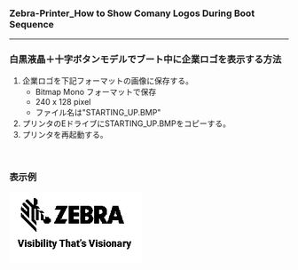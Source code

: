 ### Zebra-Printer_How to Show Comany Logos During Boot Sequence

---

###  白黒液晶＋十字ボタンモデルでブート中に企業ロゴを表示する方法

1. 企業ロゴを下記フォーマットの画像に保存する。  
    -  Bitmap Mono フォーマットで保存
    -  240 x 128 pixel 
    - ファイル名は"STARTING_UP.BMP"
1. プリンタのEドライブにSTARTING_UP.BMPをコピーする。
1. プリンタを再起動する。

</br>

### 表示例
![](./STARTING_UP.BMP)

